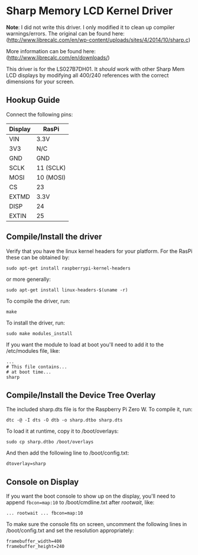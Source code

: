# Sharp Memory LCD Kernel Driver

**Note**: I did not write this driver. I only modified it to clean up compiler warnings/errors. The original can be found here:
(http://www.librecalc.com/en/wp-content/uploads/sites/4/2014/10/sharp.c)

More information can be found here:
(http://www.librecalc.com/en/downloads/)

This driver is for the LS027B7DH01. It *should* work with other Sharp Mem LCD displays by modifying all 400/240 references with the correct dimensions for your screen.

## Hookup Guide
Connect the following pins:

Display | RasPi
------- | ---------
VIN     | 3.3V
3V3     | N/C
GND     | GND
SCLK    | 11 (SCLK)
MOSI    | 10 (MOSI)
CS      | 23
EXTMD   | 3.3V
DISP    | 24
EXTIN   | 25

## Compile/Install the driver
Verify that you have the linux kernel headers for your platform. For the RasPi these can be obtained by:
```
sudo apt-get install raspberrypi-kernel-headers
```
or more generally:
```
sudo apt-get install linux-headers-$(uname -r)
```

To compile the driver, run:
```
make
```

To install the driver, run:
```
sudo make modules_install
```

If you want the module to load at boot you'll need to add it to the /etc/modules file, like:
```
...
# This file contains...
# at boot time...
sharp
```

## Compile/Install the Device Tree Overlay
The included sharp.dts file is for the Raspberry Pi Zero W. To compile it, run:
```
dtc -@ -I dts -O dtb -o sharp.dtbo sharp.dts
```

To load it at runtime, copy it to /boot/overlays:
```
sudo cp sharp.dtbo /boot/overlays
```

And then add the following line to /boot/config.txt:
```
dtoverlay=sharp
```

## Console on Display
If you want the boot console to show up on the display, you'll need to append `fbcon=map:10` to /boot/cmdline.txt after *rootwait*, like:
```
... rootwait ... fbcon=map:10
```

To make sure the console fits on screen, uncomment the following lines in /boot/config.txt and set the resolution appropriately:
```
framebuffer_width=400
framebuffer_height=240
```
